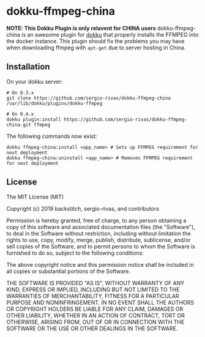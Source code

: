 # dokku-ffmpeg-china

**NOTE: This Dokku Plugin is only relavent for CHINA users**
dokku-ffmpeg-china is an awesome plugin for [dokku][dokku] that properly installs the FFMPEG into the docker instance.
This plugin should fix the problems you may have when downloading ffmpeg with ```apt-get``` due to server hosting in China.

## Installation

On your dokku server:
```
# On 0.3.x
git clone https://github.com/sergio-rivas/dokku-ffmpeg-china /var/lib/dokku/plugins/dokku-ffmpeg

# On 0.4.x
dokku plugin:install https://github.com/sergio-rivas/dokku-ffmpeg-china.git ffmpeg
```

The following commands now exist:

```
dokku ffmpeg-china:install <app_name> # Sets up FFMPEG requirement for next deployment
dokku ffmpeg-china:uninstall <app_name> # Removes FFMPEG requirement for next deployment
```

## License

The MIT License (MIT)

Copyright (c) 2019 backstitch, sergio-rivas, and contributors

Permission is hereby granted, free of charge, to any person obtaining a copy
of this software and associated documentation files (the "Software"), to deal
in the Software without restriction, including without limitation the rights
to use, copy, modify, merge, publish, distribute, sublicense, and/or sell
copies of the Software, and to permit persons to whom the Software is
furnished to do so, subject to the following conditions:

The above copyright notice and this permission notice shall be included in
all copies or substantial portions of the Software.

THE SOFTWARE IS PROVIDED "AS IS", WITHOUT WARRANTY OF ANY KIND, EXPRESS OR
IMPLIED, INCLUDING BUT NOT LIMITED TO THE WARRANTIES OF MERCHANTABILITY,
FITNESS FOR A PARTICULAR PURPOSE AND NONINFRINGEMENT. IN NO EVENT SHALL THE
AUTHORS OR COPYRIGHT HOLDERS BE LIABLE FOR ANY CLAIM, DAMAGES OR OTHER
LIABILITY, WHETHER IN AN ACTION OF CONTRACT, TORT OR OTHERWISE, ARISING FROM,
OUT OF OR IN CONNECTION WITH THE SOFTWARE OR THE USE OR OTHER DEALINGS IN THE
SOFTWARE.

[dokku]: https://github.com/progrium/dokku
[dokku-apt]: https://github.com/F4-Group/dokku-apt
